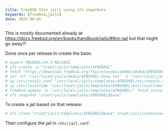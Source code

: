 ```yaml
---
title: FreeBSD thin jails using zfs snapshots
keywords: [freebsd,jails]
date: 2025-09-05
---
```


This is mostly documented already at 
<https://docs.freebsd.org/en/books/handbook/jails/#thin-jail> but that might go 
away?!

Done once per release to create the base:

```sh
# export FBSDREL=14.3-RELEASE
# zfs create -p "zroot/jails/templates/$FBSDREL"
# fetch "https://download.freebsd.org/ftp/releases/amd64/amd64/$FBSDREL/base.txz" -o "/usr/local/jails/media/$FBSDREL-base.txz"
# tar -xf "/usr/local/jails/media/$FBSDREL-base.txz" -C "/usr/local/jails/templates/$FBSDREL" --unlink
# cp /etc/resolv.conf "/usr/local/jails/templates/$FBSDREL/etc/resolv.conf"
# cp /etc/localtime "/usr/local/jails/templates/$FBSDREL/etc/localtime"
# freebsd-update -b "/usr/local/jails/templates/$FBSDREL/" fetch install
# zfs snapshot "zroot/jails/templates/$FBSDREL@base"
```

To create a jail based on that release:

```sh
# zfs clone "zroot/jails/templates/$FBSDREL@base" zroot/jails/containers/thinjail
```

Then configure the jail in `/etc/jail.conf`.
